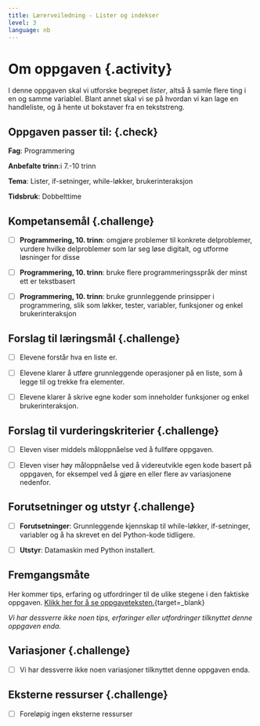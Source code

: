 ```yaml
---
title: Lærerveiledning - Lister og indekser
level: 3
language: nb
---
```



# Om oppgaven {.activity}

I denne oppgaven skal vi utforske begrepet *lister*, altså å samle flere ting i en og samme variablel. Blant annet skal vi se på hvordan vi kan lage en handleliste, og å hente ut bokstaver fra en tekststreng.


## Oppgaven passer til: {.check}

 __Fag__: Programmering

 __Anbefalte trinn__:i 7.-10 trinn

 __Tema__: Lister, if-setninger, while-løkker, brukerinteraksjon

 __Tidsbruk__: Dobbelttime


## Kompetansemål {.challenge}

 - [ ] __Programmering, 10. trinn__: omgjøre problemer til konkrete delproblemer, vurdere hvilke delproblemer som lar seg løse digitalt, og utforme løsninger for disse

 - [ ] __Programmering, 10. trinn__: bruke flere programmeringsspråk der minst ett er tekstbasert

 - [ ] __Programmering, 10. trinn__: bruke grunnleggende prinsipper i programmering, slik som løkker, tester, variabler, funksjoner og enkel brukerinteraksjon


## Forslag til læringsmål {.challenge}

 - [ ] Elevene forstår hva en liste er.

 - [ ] Elevene klarer å utføre grunnleggende operasjoner på en liste, som å legge til og trekke fra elementer.

 - [ ] Elevene klarer å skrive egne koder som inneholder funksjoner og enkel brukerinteraksjon.


## Forslag til vurderingskriterier {.challenge}

- [ ] Eleven viser middels måloppnåelse ved å fullføre oppgaven.

- [ ] Eleven viser høy måloppnåelse ved å videreutvikle egen kode basert på oppgaven, for eksempel ved å gjøre en eller flere av variasjonene nedenfor.


## Forutsetninger og utstyr {.challenge}

 - [ ]  __Forutsetninger__: Grunnleggende kjennskap til while-løkker, if-setninger, variabler og å ha skrevet en del Python-kode tidligere.

 - [ ]  __Utstyr__: Datamaskin med Python installert.


## Fremgangsmåte

 Her kommer tips, erfaring og utfordringer til de ulike stegene i den faktiske oppgaven. [Klikk her for å se oppgaveteksten.](../lister_og_indekser/lister_og_indekser.html){target=_blank}

_Vi har dessverre ikke noen tips, erfaringer eller utfordringer tilknyttet denne oppgaven enda._


## Variasjoner {.challenge}

- [ ]  Vi har dessverre ikke noen variasjoner tilknyttet denne oppgaven enda.


## Eksterne ressurser {.challenge}

- [ ] Foreløpig ingen eksterne ressurser
